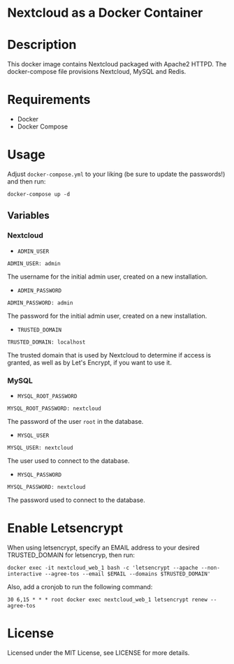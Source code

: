 Nextcloud as a Docker Container
==============================

# Description
This docker image contains Nextcloud packaged with Apache2 HTTPD.
The docker-compose file provisions Nextcloud, MySQL and Redis.

# Requirements
* Docker
* Docker Compose

# Usage
Adjust `docker-compose.yml` to your liking (be sure to update the passwords!) and then run:

```
docker-compose up -d
```

## Variables

### Nextcloud

* `ADMIN_USER`
```
ADMIN_USER: admin
```
The username for the initial admin user, created on a new installation.

* `ADMIN_PASSWORD`
```
ADMIN_PASSWORD: admin
```
The password for the initial admin user, created on a new installation.

* `TRUSTED_DOMAIN`
```
TRUSTED_DOMAIN: localhost
```
The trusted domain that is used by Nextcloud to determine if access is granted, as well as by Let's Encrypt, if you want to use it.

### MySQL

* `MYSQL_ROOT_PASSWORD`
```
MYSQL_ROOT_PASSWORD: nextcloud
```
The password of the user `root` in the database.

* `MYSQL_USER`
```
MYSQL_USER: nextcloud
```
The user used to connect to the database.

* `MYSQL_PASSWORD`
```
MYSQL_PASSWORD: nextcloud
```
The password used to connect to the database.

# Enable Letsencrypt
When using letsencrypt, specify an EMAIL address to your desired TRUSTED_DOMAIN for letsencryp, then run:

```
docker exec -it nextcloud_web_1 bash -c 'letsencrypt --apache --non-interactive --agree-tos --email $EMAIL --domains $TRUSTED_DOMAIN'
```

Also, add a cronjob to run the following command:
```
30 6,15 * * * root docker exec nextcloud_web_1 letsencrypt renew --agree-tos
```

# License
Licensed under the MIT License, see LICENSE for more details.
